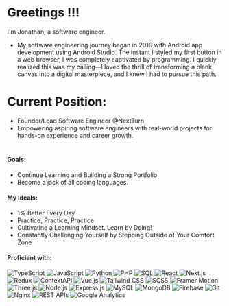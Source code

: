 # Greetings !!!
I'm Jonathan, a software engineer. 

- My software engineering journey began in 2019 with Android app development using Android Studio. The instant I styled my first button in a web browser, I was completely captivated by programming. I quickly realized this was my calling—I loved the thrill of transforming a blank canvas into a digital masterpiece, and I knew I had to pursue this path.

# Current Position:
- Founder/Lead Software Engineer @NextTurn 
- Empowering aspiring software engineers with real-world projects for hands-on experience and career growth.
  
#
 
#### Goals:
- Continue Learning and Building a Strong Portfolio
- Become a jack of all coding languages.

#### My Ideals:
- 1% Better Every Day
- Practice, Practice, Practice
- Cultivating a Learning Mindset. Learn by Doing!
- Constantly Challenging Yourself by Stepping Outside of Your Comfort Zone



#### Proficient with:

  ![TypeScript](https://img.shields.io/badge/TypeScript-007ACC?style=flat&logo=typescript&logoColor=white)
  ![JavaScript](https://img.shields.io/badge/JavaScript-F7DF1E?style=flat&logo=javascript&logoColor=black)
  ![Python](https://img.shields.io/badge/Python-3776AB?style=flat&logo=python&logoColor=white)
  ![PHP](https://img.shields.io/badge/PHP-777BB4?style=flat&logo=php&logoColor=white)
  ![SQL](https://img.shields.io/badge/SQL-4479A1?style=flat&logo=mysql&logoColor=white)
  ![React](https://img.shields.io/badge/React-61DAFB?style=flat&logo=react&logoColor=black)
  ![Next.js](https://img.shields.io/badge/Next.js-000000?style=flat&logo=nextdotjs&logoColor=white)
  ![Redux](https://img.shields.io/badge/Redux-764ABC?style=flat&logo=redux&logoColor=white)
  ![ContextAPI](https://img.shields.io/badge/ContextAPI-61DAFB?style=flat&logo=react&logoColor=black)
  ![Vue.js](https://img.shields.io/badge/Vue.js-4FC08D?style=flat&logo=vuedotjs&logoColor=white)
  ![Tailwind CSS](https://img.shields.io/badge/TailwindCSS-06B6D4?style=flat&logo=tailwindcss&logoColor=white)
  ![SCSS](https://img.shields.io/badge/SCSS-CC6699?style=flat&logo=sass&logoColor=white)
  ![Framer Motion](https://img.shields.io/badge/Framer_Motion-0055FF?style=flat&logo=framer&logoColor=white)
  ![Three.js](https://img.shields.io/badge/Three.js-000000?style=flat&logo=threedotjs&logoColor=white)
  ![Node.js](https://img.shields.io/badge/Node.js-339933?style=flat&logo=nodedotjs&logoColor=white)
  ![Express.js](https://img.shields.io/badge/Express.js-000000?style=flat&logo=express&logoColor=white)
  ![MySQL](https://img.shields.io/badge/MySQL-4479A1?style=flat&logo=mysql&logoColor=white)
  ![MongoDB](https://img.shields.io/badge/MongoDB-47A248?style=flat&logo=mongodb&logoColor=white)
  ![Firebase](https://img.shields.io/badge/Firebase-FFCA28?style=flat&logo=firebase&logoColor=black)
  ![Git](https://img.shields.io/badge/Git-F05032?style=flat&logo=git&logoColor=white)
  ![Nginx](https://img.shields.io/badge/Nginx-269539?style=flat&logo=nginx&logoColor=white)
  ![REST APIs](https://img.shields.io/badge/REST_APIs-02569B?style=flat)
  ![Google Analytics](https://img.shields.io/badge/Google_Analytics-E37400?style=flat&logo=google-analytics&logoColor=white)
